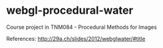 webgl-procedural-water
======================

Course project in TNM084 - Procedural Methods for Images

References:
http://29a.ch/slides/2012/webglwater/#title
